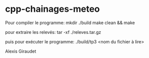 cpp-chainages-meteo
===================

Pour compiler le programme:
    mkdir ./build
    make clean && make

pour extraire les relevés:
    tar -xf ./releves.tar.gz

puis pour exécuter le programme:
    ./build/tp3 <nom du fichier à lire>

Alexis Giraudet
